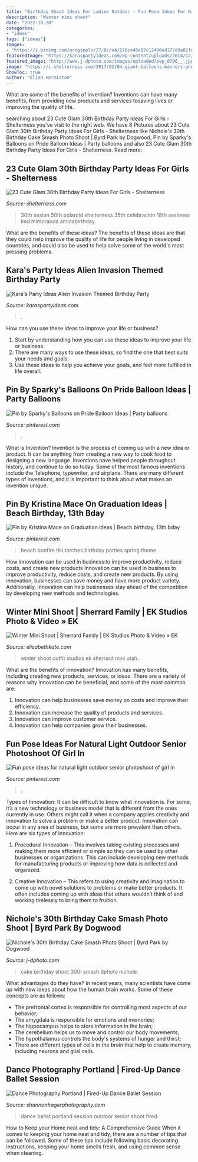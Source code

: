 ```yaml
---
title: "Birthday Shoot Ideas For Ladies Outdoor - Fun Pose Ideas For Natural Light Outdoor Senior Photoshoot Of Girl In"
description: "Winter mini shoot"
date: "2022-10-28"
categories:
- "ideas"
tags: ["ideas"]
images:
- "https://i.pinimg.com/originals/27/8c/e4/278ce45e07c12496ed177d9a81fe41a2.jpg"
featuredImage: "https://karaspartyideas.com/wp-content/uploads/2014/12/alien7-682x1024.jpg"
featured_image: "http://www.j-dphoto.com/images/uploaded/pep_0796__.jpg"
image: "https://i.shelterness.com/2017/02/04-giant-balloons-banners-and-garlands.jpg"
ShowToc: true
author: "Elian Hermiston"
---
```



What are some of the benefits of invention?
Inventions can have many benefits, from providing new products and services tosaving lives or improving the quality of life.

	

		
searching about 23 Cute Glam 30th Birthday Party Ideas For Girls - Shelterness you've visit to the right web. We have 8 Pictures about 23 Cute Glam 30th Birthday Party Ideas For Girls - Shelterness like Nichole&#039;s 30th Birthday Cake Smash Photo Shoot | Byrd Park by Dogwood, Pin by Sparky&#039;s Balloons on Pride Balloon Ideas | Party balloons and also 23 Cute Glam 30th Birthday Party Ideas For Girls - Shelterness. Read more:
		
    
## 23 Cute Glam 30th Birthday Party Ideas For Girls - Shelterness

<img loading=lazy src="https://i.shelterness.com/2017/02/04-giant-balloons-banners-and-garlands.jpg" onerror="this.onerror=null;this.src='https://tse1.mm.bing.net/th?id=OIP.uexFYFHb_cbRifhb0lJRcQHaJ4&amp;pid=15.1';" alt="23 Cute Glam 30th Birthday Party Ideas For Girls - Shelterness">

_Source: shelterness.com_

>30th sesion 50th polaroid shelterness 35th celebracion 18th sesiones imd mimoranda aminabirthday. 

	

What are the benefits of these ideas?
The benefits of these ideas are that they could help improve the quality of life for people living in developed countries, and could also be used to help solve some of the world's most pressing problems.

    
## Kara&#039;s Party Ideas Alien Invasion Themed Birthday Party

<img loading=lazy src="https://karaspartyideas.com/wp-content/uploads/2014/12/alien7-682x1024.jpg" onerror="this.onerror=null;this.src='https://tse3.mm.bing.net/th?id=OIP.4PcAsPEwsNsyrgZvLew3-wHaLH&amp;pid=15.1';" alt="Kara&#039;s Party Ideas Alien Invasion Themed Birthday Party">

_Source: karaspartyideas.com_

>. 

	

How can you use these ideas to improve your life or business?
1. Start by understanding how you can use these ideas to improve your life or business.
2. There are many ways to use these ideas, so find the one that best suits your needs and goals.
3. Use these ideas to help you achieve your goals, and feel more fulfilled in life overall.

    
## Pin By Sparky&#039;s Balloons On Pride Balloon Ideas | Party Balloons

<img loading=lazy src="https://i.pinimg.com/originals/27/8c/e4/278ce45e07c12496ed177d9a81fe41a2.jpg" onerror="this.onerror=null;this.src='https://tse2.mm.bing.net/th?id=OIP.AeiJ45ul5X4YFbNBmZ34_wHaJ4&amp;pid=15.1';" alt="Pin by Sparky&#039;s Balloons on Pride Balloon Ideas | Party balloons">

_Source: pinterest.com_

>. 

	

What is Invention?
Invention is the process of coming up with a new idea or product. It can be anything from creating a new way to cook food to designing a new language. Inventions have helped people throughout history, and continue to do so today. Some of the most famous inventions include the Telephone, typewriter, and airplane. There are many different types of inventions, and it is important to think about what makes an invention unique.

    
## Pin By Kristina Mace On Graduation Ideas | Beach Birthday, 13th Bday

<img loading=lazy src="https://i.pinimg.com/736x/42/12/7c/42127c7d235199b544d8e89cd0059ef9--beach-bonfire-bonfires.jpg" onerror="this.onerror=null;this.src='https://tse1.mm.bing.net/th?id=OIP.96Ak6fzHRQZkajsdsEGF-AHaE7&amp;pid=15.1';" alt="Pin by Kristina Mace on Graduation ideas | Beach birthday, 13th bday">

_Source: pinterest.com_

>beach bonfire tiki torches birthday parties spring theme. 

	

How innovation can be used in business:to improve productivity, reduce costs, and create new products
Innovation can be used in business to improve productivity, reduce costs, and create new products. By using innovation, businesses can save money and have more product variety. Additionally, innovation can help businesses stay ahead of the competition by developing new methods and technologies.

    
## Winter Mini Shoot | Sherrard Family | EK Studios Photo &amp; Video » EK

<img loading=lazy src="http://elisabethkate.com/blog/wp-content/uploads/2017/01/03-45302-post/WInter-Family-Photos-outfit-ideasEK-Studios-Photo-Video-Utah-Family-Photographers-005-Blog.jpg" onerror="this.onerror=null;this.src='https://tse4.mm.bing.net/th?id=OIP.gVPR7kUDgD8l8dZAxG49IAHaE8&amp;pid=15.1';" alt="Winter Mini Shoot | Sherrard Family | EK Studios Photo &amp; Video » EK">

_Source: elisabethkate.com_

>winter shoot outfit studios ek sherrard mini utah. 

	

What are the benefits of innovation?
Innovation has many benefits, including creating new products, services, or ideas. There are a variety of reasons why innovation can be beneficial, and some of the most common are: 
1. Innovation can help businesses save money on costs and improve their efficiency.
2. Innovation can increase the quality of products and services.
3. Innovation can improve customer service.
4. Innovation can help companies grow their businesses.

    
## Fun Pose Ideas For Natural Light Outdoor Senior Photoshoot Of Girl In

<img loading=lazy src="https://i.pinimg.com/736x/17/dc/c1/17dcc1704b990b9270418a9551a9eeb8.jpg" onerror="this.onerror=null;this.src='https://tse4.mm.bing.net/th?id=OIP.qVMKME5sX_JhMNzDUV4uMgHaLH&amp;pid=15.1';" alt="Fun pose ideas for natural light outdoor senior photoshoot of girl in">

_Source: pinterest.com_

>. 

	

Types of Innovation:
It can be difficult to know what innovation is. For some, it’s a new technology or business model that is different from the ones currently in use. Others might call it when a company applies creativity and innovation to solve a problem or make a better product. Innovation can occur in any area of business, but some are more prevalent than others. Here are six types of innovation:
1. Procedural Innovation – This involves taking existing processes and making them more efficient or simple so they can be used by other businesses or organizations. This can include developing new methods for manufacturing products or improving how data is collected and organized.

2. Creative Innovation – This refers to using creativity and imagination to come up with novel solutions to problems or make better products. It often includes coming up with ideas that others wouldn’t think of and working tirelessly to bring them to fruition.

    
## Nichole&#039;s 30th Birthday Cake Smash Photo Shoot | Byrd Park By Dogwood

<img loading=lazy src="http://www.j-dphoto.com/images/uploaded/pep_0796__.jpg" onerror="this.onerror=null;this.src='https://tse2.mm.bing.net/th?id=OIP.srqOHNqE2Jhff48vNIodcwHaLG&amp;pid=15.1';" alt="Nichole&#039;s 30th Birthday Cake Smash Photo Shoot | Byrd Park by Dogwood">

_Source: j-dphoto.com_

>cake birthday shoot 30th smash dphoto nichole. 

	

What advantages do they have?
In recent years, many scientists have come up with new ideas about how the human brain works. Some of these concepts are as follows: 
- The prefrontal cortex is responsible for controlling most aspects of our behavior; 
- The amygdala is responsible for emotions and memories; 
- The hippocampus helps to store information in the brain; 
- The cerebellum helps us to move and control our body movements; 
- The hypothalamus controls the body's systems of hunger and thirst; 
- There are different types of cells in the brain that help to create memory, including neurons and glial cells.

    
## Dance Photography Portland | Fired-Up Dance Ballet Session

<img loading=lazy src="http://www.shannonhagerphotography.com/wp-content/uploads/2016/01/26-2656-post/portland-senior-photographer-dance-photos-68.jpg" onerror="this.onerror=null;this.src='https://tse3.mm.bing.net/th?id=OIP.9QXPGGMMuw8Em6gC2DDoIgHaLE&amp;pid=15.1';" alt="Dance Photography Portland | Fired-Up Dance Ballet Session">

_Source: shannonhagerphotography.com_

>dance ballet portland session outdoor senior shoot fired. 

	

How to Keep your Home neat and tidy: A Comprehensive Guide
When it comes to keeping your home neat and tidy, there are a number of tips that can be followed. Some of these tips include following basic decorating instructions, keeping your home smells fresh, and using common sense when cleaning.

